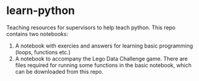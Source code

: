 # learn-python
Teaching resources for supervisors to help teach python.
This repo contains two notebooks:
1. A notebook with exercies and answers for learning basic programming (loops, functions etc.)
2. A notebook to accompany the Lego Data Challenge game.
There are files required for running some functions in the basic notebook, which can be downloaded from this repo.
